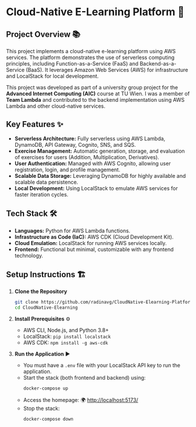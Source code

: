 # Cloud-Native E-Learning Platform 🚀

## Project Overview 📚
This project implements a cloud-native e-learning platform using AWS services. The platform demonstrates the use of serverless computing principles, including Function-as-a-Service (FaaS) and Backend-as-a-Service (BaaS). It leverages Amazon Web Services (AWS) for infrastructure and LocalStack for local development.

This project was developed as part of a university group project for the **Advanced Internet Computing (AIC)** course at TU Wien. I was a member of **Team Lambda** and contributed to the backend implementation using AWS Lambda and other cloud-native services.

## Key Features ✨
- **Serverless Architecture:** Fully serverless using AWS Lambda, DynamoDB, API Gateway, Cognito, SNS, and SQS.
- **Exercise Management:** Automatic generation, storage, and evaluation of exercises for users (Addition, Multiplication, Derivatives).
- **User Authentication:** Managed with AWS Cognito, allowing user registration, login, and profile management.
- **Scalable Data Storage:** Leveraging DynamoDB for highly available and scalable data persistence.
- **Local Development:** Using LocalStack to emulate AWS services for faster iteration cycles.

## Tech Stack 🛠️
- **Languages:** Python for AWS Lambda functions.
- **Infrastructure as Code (IaC):** AWS CDK (Cloud Development Kit).
- **Cloud Emulation:** LocalStack for running AWS services locally.
- **Frontend:** Functional but minimal, customizable with any frontend technology.

## Setup Instructions 🏗️

1. **Clone the Repository**
   ```bash
   git clone https://github.com/radinavg/CloudNative-Elearning-Platform.git
   cd CloudNative-Elearning
   ```

2. **Install Prerequisites** ⚙️
   - AWS CLI, Node.js, and Python 3.8+
   - LocalStack: `pip install localstack`
   - AWS CDK: `npm install -g aws-cdk`

3. **Run the Application** ▶️
   - You must have a `.env` file with your LocalStack API key to run the application.
   - Start the stack (both frontend and backend) using:
     ```bash
     docker-compose up
     ```
   - Access the homepage: 🌍
     [http://localhost:5173/](http://localhost:5173/)
   - Stop the stack:
     ```bash
     docker-compose down
     

